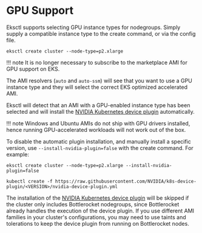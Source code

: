 # GPU Support

Eksctl supports selecting GPU instance types for nodegroups. Simply supply a
compatible instance type to the create command, or via the config file.

```
eksctl create cluster --node-type=p2.xlarge
```

!!! note
    It is no longer necessary to subscribe to the marketplace AMI for GPU support on EKS.

The AMI resolvers (`auto` and `auto-ssm`) will see that you want to use a
GPU instance type and they will select the correct EKS optimized accelerated AMI.

Eksctl will detect that an AMI with a GPU-enabled instance type has been selected and
will install the [NVIDIA Kubernetes device plugin](https://github.com/NVIDIA/k8s-device-plugin) automatically.

!!! note
    Windows and Ubuntu AMIs do not ship with GPU drivers installed, hence running GPU-accelerated workloads will not work out of the box.

To disable the automatic plugin installation, and manually install a specific version,
use `--install-nvidia-plugin=false` with the create command. For example:

```
eksctl create cluster --node-type=p2.xlarge --install-nvidia-plugin=false

kubectl create -f https://raw.githubusercontent.com/NVIDIA/k8s-device-plugin/<VERSION>/nvidia-device-plugin.yml
```

The installation of the [NVIDIA Kubernetes device plugin](https://github.com/NVIDIA/k8s-device-plugin) will be skipped if the cluster only includes Bottlerocket nodegroups, since Bottlerocket already handles the execution of the device plugin.
If you use different AMI families in your cluster's configurations, you may need to use taints and tolerations to keep the device plugin from running on Bottlerocket nodes.
